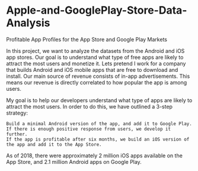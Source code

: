 # Apple-and-GooglePlay-Store-Data-Analysis


Profitable App Profiles for the App Store and Google Play Markets

In this project, we want to analyze the datasets from the Android and iOS app stores. Our goal is to understand what type of free apps are likely to attract the most users and monetize it. Lets pretend I work for a company that builds Android and iOS mobile apps that are free to download and install. Our main source of revenue consists of in-app advertisements. This means our revenue is directly correlated to how popular the app is among users.

My goal is to help our developers understand what type of apps are likely to attract the most users. In order to do this, we have outlined a 3-step strategy:

    Build a minimal Android version of the app, and add it to Google Play.
    If there is enough positive response from users, we develop it further.
    If the app is profitable after six months, we build an iOS version of the app and add it to the App Store.

As of 2018, there were approximately 2 million iOS apps available on the App Store, and 2.1 million Android apps on Google Play.
